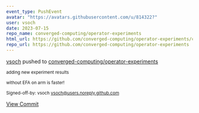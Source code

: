 ```yaml
---
event_type: PushEvent
avatar: "https://avatars.githubusercontent.com/u/814322?"
user: vsoch
date: 2023-07-15
repo_name: converged-computing/operator-experiments
html_url: https://github.com/converged-computing/operator-experiments/commit/eb2d4750a3d18b3e19fbcb4b3f75d2bafda7926f
repo_url: https://github.com/converged-computing/operator-experiments
---
```


<a href='https://github.com/vsoch' target='_blank'>vsoch</a> pushed to <a href='https://github.com/converged-computing/operator-experiments' target='_blank'>converged-computing/operator-experiments</a>

<small>adding new experiment results

without EFA on arm is faster!

Signed-off-by: vsoch <vsoch@users.noreply.github.com></small>

<a href='https://github.com/converged-computing/operator-experiments/commit/eb2d4750a3d18b3e19fbcb4b3f75d2bafda7926f' target='_blank'>View Commit</a>